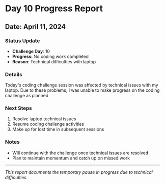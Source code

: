 # Day 10 Progress Report

## Date: April 11, 2024

### Status Update
- **Challenge Day**: 10
- **Progress**: No coding work completed
- **Reason**: Technical difficulties with laptop

### Details
Today's coding challenge session was affected by technical issues with my laptop. Due to these problems, I was unable to make progress on the coding challenge as planned.

### Next Steps
1. Resolve laptop technical issues
2. Resume coding challenge activities
3. Make up for lost time in subsequent sessions

### Notes
- Will continue with the challenge once technical issues are resolved
- Plan to maintain momentum and catch up on missed work

---
*This report documents the temporary pause in progress due to technical difficulties.* 